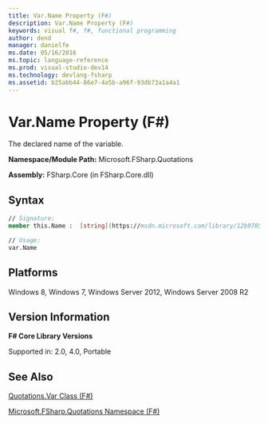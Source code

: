 ```yaml
---
title: Var.Name Property (F#)
description: Var.Name Property (F#)
keywords: visual f#, f#, functional programming
author: dend
manager: danielfe
ms.date: 05/16/2016
ms.topic: language-reference
ms.prod: visual-studio-dev14
ms.technology: devlang-fsharp
ms.assetid: b25abb44-86e7-4a5b-a96f-93db73a1a4a1 
---
```


# Var.Name Property (F#)

The declared name of the variable.

**Namespace/Module Path:** Microsoft.FSharp.Quotations

**Assembly:** FSharp.Core (in FSharp.Core.dll)


## Syntax

```fsharp
// Signature:
member this.Name :  [string](https://msdn.microsoft.com/library/12b97856-ec80-4f70-a018-afb0753f755a)

// Usage:
var.Name
```

## Platforms
Windows 8, Windows 7, Windows Server 2012, Windows Server 2008 R2


## Version Information
**F# Core Library Versions**

Supported in: 2.0, 4.0, Portable

## See Also
[Quotations.Var Class &#40;F&#35;&#41;](Quotations.Var-Class-%5BFSharp%5D.md)

[Microsoft.FSharp.Quotations Namespace &#40;F&#35;&#41;](Microsoft.FSharp.Quotations-Namespace-%5BFSharp%5D.md)